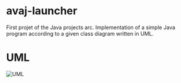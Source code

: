 # avaj-launcher
First projet of the Java projects arc. Implementation of a simple Java program according to a given class diagram written in UML.

# UML
![UML](https://image.noelshack.com/fichiers/2019/27/2/1562063307-avaj-uml.jpg)
